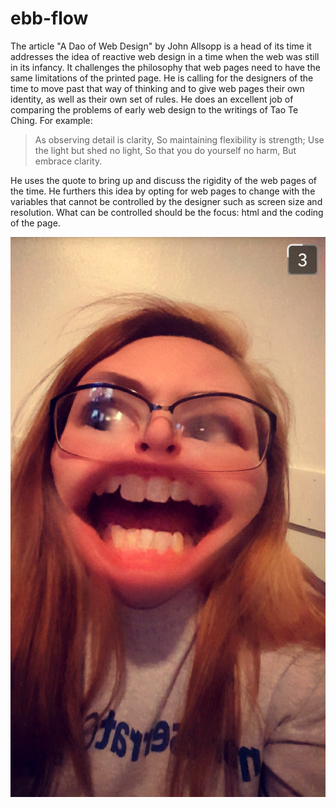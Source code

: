 # ebb-flow

The article "A Dao of Web Design" by John Allsopp is a head of its time it addresses the idea of reactive web design in a time when the web was still in its infancy. 
It challenges the philosophy that web pages need to have the same limitations of the printed page. He is calling for the designers of the time to move past that way of thinking and to give web pages their own identity, as well as their own set of rules. He does an excellent job of comparing the problems of early web design to the writings of Tao Te Ching. For example:

> As observing detail is clarity,
> So maintaining flexibility is strength;
> Use the light but shed no light,
> So that you do yourself no harm,
> But embrace clarity.

He uses the quote to bring up and discuss the rigidity of the web pages of the time. He furthers this idea by opting for web pages to change with the variables that cannot be controlled by the designer such as screen size and resolution. What can be controlled should be the focus: html and the coding of the page. 


![image for summary](img/Screenshot_20170305-030513.png)
